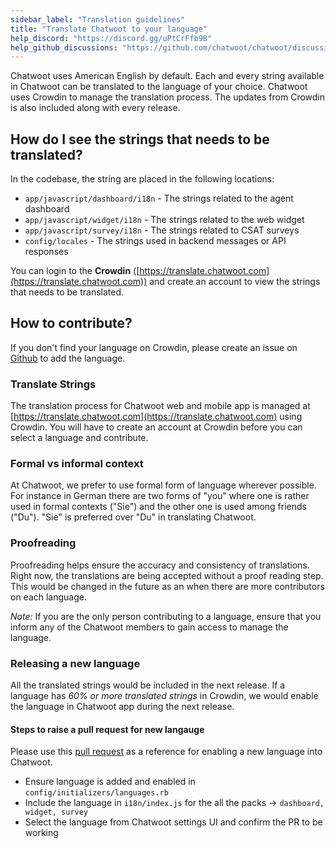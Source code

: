 ```yaml
---
sidebar_label: "Translation guidelines"
title: "Translate Chatwoot to your language"
help_discord: "https://discord.gg/uPtCrFfb9B"
help_github_discussions: "https://github.com/chatwoot/chatwoot/discussions/categories/translations"
---
```


Chatwoot uses American English by default. Each and every string available in Chatwoot can be translated to the language of your choice. Chatwoot uses Crowdin to manage the translation process. The updates from Crowdin is also included along with every release.

## How do I see the strings that needs to be translated?

In the codebase, the string are placed in the following locations:
- `app/javascript/dashboard/i18n` - The strings related to the agent dashboard
- `app/javascript/widget/i18n` - The strings related to the web widget
- `app/javascript/survey/i18n` - The strings related to CSAT surveys
- `config/locales` - The strings used in backend messages or API responses

You can login to the **Crowdin** ([https://translate.chatwoot.com](https://translate.chatwoot.com)) and create an account to view the strings that needs to be translated.

## How to contribute?

If you don't find your language on Crowdin, please create an issue on [Github](https://github.com/chatwoot/chatwoot/issues) to add the language.

### Translate Strings

The translation process for Chatwoot web and mobile app is managed at [https://translate.chatwoot.com](https://translate.chatwoot.com) using Crowdin. You will have to create an account at Crowdin before you can select a language and contribute.

### Formal vs informal context

At Chatwoot, we prefer to use formal form of language wherever possible. For instance in German there are two forms of "you" where one is rather used in formal contexts ("Sie") and the other one is used among friends ("Du"). "Sie" is preferred over "Du" in translating Chatwoot.

### Proofreading

Proofreading helps ensure the accuracy and consistency of translations. Right now, the translations are being accepted without a proof reading step. This would be changed in the future as an when there are more contributors on each language.

*Note:* If you are the only person contributing to a language, ensure that you inform any of the Chatwoot members to gain access to manage the language.

### Releasing a new language

All the translated strings would be included in the next release. If a language has *60% or more translated strings* in Crowdin, we would enable the language in Chatwoot app during the next release.

#### Steps to raise a pull request for new langauge

Please use this [pull request](https://github.com/chatwoot/chatwoot/pull/7905) as a reference for enabling a new language into Chatwoot. 

- Ensure language is added and enabled in `config/initializers/languages.rb`
- Include the language in `i18n/index.js` for the all the packs -> `dashboard, widget, survey` 
- Select the language from Chatwoot settings UI and confirm the PR to be working
